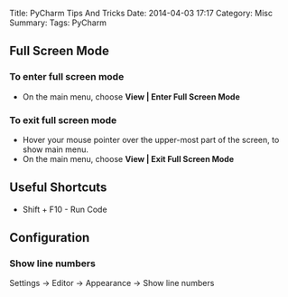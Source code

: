 Title:  PyCharm Tips And Tricks
Date: 2014-04-03 17:17
Category: Misc
Summary:
Tags: PyCharm


## Full Screen Mode

### To enter full screen mode
* On the main menu, choose **View | Enter Full Screen Mode**

### To exit full screen mode
* Hover your mouse pointer over the upper-most part of the screen, to show main menu.
* On the main menu, choose **View | Exit Full Screen Mode**

## Useful Shortcuts
- Shift + F10 - Run Code


## Configuration

### Show line numbers

Settings -> Editor -> Appearance -> Show line numbers

